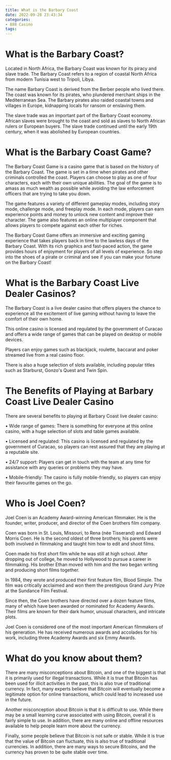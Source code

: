```yaml
---
title: What is the Barbary Coast
date: 2022-09-28 23:43:34
categories:
- 888 Casino
tags:
---
```



#  What is the Barbary Coast?

Located in North Africa, the Barbary Coast was known for its piracy and slave trade. The Barbary Coast refers to a region of coastal North Africa from modern Tunisia west to Tripoli, Libya.

The name Barbary Coast is derived from the Berber people who lived there. The coast was known for its pirates, who plundered merchant ships in the Mediterranean Sea. The Barbary pirates also raided coastal towns and villages in Europe, kidnapping locals for ransom or enslaving them.

The slave trade was an important part of the Barbary Coast economy. African slaves were brought to the coast and sold as slaves to North African rulers or European buyers. The slave trade continued until the early 19th century, when it was abolished by European countries.

#  What is the Barbary Coast Game?

The Barbary Coast Game is a casino game that is based on the history of the Barbary Coast. The game is set in a time when pirates and other criminals controlled the coast. Players can choose to play as one of four characters, each with their own unique abilities. The goal of the game is to amass as much wealth as possible while avoiding the law enforcement officers that are trying to take you down.

The game features a variety of different gameplay modes, including story mode, challenge mode, and freeplay mode. In each mode, players can earn experience points and money to unlock new content and improve their character. The game also features an online multiplayer component that allows players to compete against each other for riches.

The Barbary Coast Game offers an immersive and exciting gaming experience that takes players back in time to the lawless days of the Barbary Coast. With its rich graphics and fast-paced action, the game provides hours of enjoyment for players of all levels of experience. So step into the shoes of a pirate or criminal and see if you can make your fortune on the Barbary Coast!

#  What is the Barbary Coast Live Dealer Casinos?

The Barbary Coast is a live dealer casino that offers players the chance to experience all the excitement of live gaming without having to leave the comfort of their own home.

This online casino is licensed and regulated by the government of Curacao and offers a wide range of games that can be played on desktop or mobile devices.

Players can enjoy games such as blackjack, roulette, baccarat and poker streamed live from a real casino floor.

There is also a huge selection of slots available, including popular titles such as Starburst, Gonzo's Quest and Twin Spin.

# The Benefits of Playing at Barbary Coast Live Dealer Casino

There are several benefits to playing at Barbary Coast live dealer casino:

• Wide range of games: There is something for everyone at this online casino, with a huge selection of slots and table games available.

• Licensed and regulated: This casino is licensed and regulated by the government of Curacao, so players can rest assured that they are playing at a reputable site.

• 24/7 support: Players can get in touch with the team at any time for assistance with any queries or problems they may have.

• Mobile-friendly: The casino is fully mobile-friendly, so players can enjoy their favourite games on the go.

#  Who is Joel Coen?

Joel Coen is an Academy Award-winning American filmmaker. He is the founder, writer, producer, and director of the Coen brothers film company.

Coen was born in St. Louis, Missouri, to Rena (née Tisserand) and Edward Morris Coen. He is the second oldest of three brothers; his parents were both involved in filmmaking and taught him how to edit and shoot films.

Coen made his first short film while he was still at high school. After dropping out of college, he moved to Hollywood to pursue a career in filmmaking. His brother Ethan moved with him and the two began writing and producing short films together.

In 1984, they wrote and produced their first feature film, Blood Simple. The film was critically acclaimed and won them the prestigious Grand Jury Prize at the Sundance Film Festival.

Since then, the Coen brothers have directed over a dozen feature films, many of which have been awarded or nominated for Academy Awards. Their films are known for their dark humor, unusual characters, and intricate plots.

Joel Coen is considered one of the most important American filmmakers of his generation. He has received numerous awards and accolades for his work, including three Academy Awards and six Emmy Awards.

#  What do you know about them?

There are many misconceptions about Bitcoin, and one of the biggest is that it is primarily used for illegal transactions. While it is true that Bitcoin has been used for illicit activities in the past, this is also true of traditional currency. In fact, many experts believe that Bitcoin will eventually become a legitimate option for online transactions, which could lead to increased use in the future.

Another misconception about Bitcoin is that it is difficult to use. While there may be a small learning curve associated with using Bitcoin, overall it is fairly simple to use. In addition, there are many online and offline resources available to help people learn more about the currency.

Finally, some people believe that Bitcoin is not safe or stable. While it is true that the value of Bitcoin can fluctuate, this is also true of traditional currencies. In addition, there are many ways to secure Bitcoins, and the currency has proven to be quite stable over time.